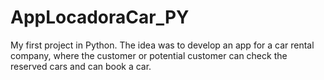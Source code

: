 # AppLocadoraCar_PY

My first project in Python. 
The idea was to develop an app for a car rental company, where the customer or potential customer can check the reserved cars and can book a car.
